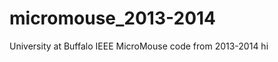 micromouse_2013-2014
====================

University at Buffalo IEEE MicroMouse code from 2013-2014
hi
